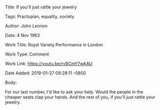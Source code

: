 Title:  If you'll just rattle your jewelry

Tags:   Practopian, equality, society

Author: John Lennon

Date:   4 Nov 1963

Work Title: Royal Variety Performance in London

Work Type: Comment

Work Link: https://youtu.be/rvBCmY7wAAU

Date Added: 2019-01-27 09:28:11 -0800

Body: 

For our last number, I'd like to ask your help. Would the people in the cheaper seats clap your hands. And the rest of you, if you'll just rattle your jewelry.


